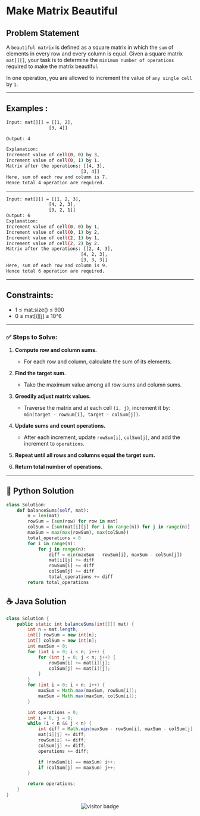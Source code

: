 # **Make Matrix Beautiful**

## Problem Statement

A `beautiful matrix` is defined as a square matrix in which the `sum` of elements in every row and every column is equal. Given a square matrix `mat[][]`, your task is to determine the `minimum number of operations` required to make the matrix beautiful.

In one operation, you are allowed to increment the value of `any single cell` by `1`.

---

## **Examples :**

```bash
Input: mat[][] = [[1, 2], 
                [3, 4]]

Output: 4

Explanation:
Increment value of cell(0, 0) by 3, 
Increment value of cell(0, 1) by 1. 
Matrix after the operations: [[4, 3], 
                            [3, 4]]
Here, sum of each row and column is 7.
Hence total 4 operation are required.

```

---


```bash
Input: mat[][] = [[1, 2, 3],
                [4, 2, 3],
                [3, 2, 1]]
Output: 6
Explanation: 
Increment value of cell(0, 0) by 1, 
Increment value of cell(0, 1) by 2, 
Increment value of cell(2, 1) by 1, 
Increment value of cell(2, 2) by 2. 
Matrix after the operations: [[2, 4, 3], 
                            [4, 2, 3],
                            [3, 3, 3]] 
Here, sum of each row and column is 9.
Hence total 6 operation are required.

```

---

## Constraints:
- 1 ≤ mat.size() ≤ 900
- 0 ≤ mat[i][j] ≤ 10^6

---

### **✅ Steps to Solve:**

1. **Compute row and column sums.**

   * For each row and column, calculate the sum of its elements.

2. **Find the target sum.**

   * Take the maximum value among all row sums and column sums.

3. **Greedily adjust matrix values.**

   * Traverse the matrix and at each cell `(i, j)`, increment it by:
     `min(target - rowSum[i], target - colSum[j])`.

4. **Update sums and count operations.**

   * After each increment, update `rowSum[i]`, `colSum[j]`, and add the increment to `operations`.

5. **Repeat until all rows and columns equal the target sum.**

6. **Return total number of operations.**


---




## 🐍 Python Solution

```python
class Solution:
    def balanceSums(self, mat):
        n = len(mat)
        rowSum = [sum(row) for row in mat]
        colSum = [sum(mat[i][j] for i in range(n)) for j in range(n)]
        maxSum = max(max(rowSum), max(colSum))
        total_operations = 0
        for i in range(n):
            for j in range(n):
                diff = min(maxSum - rowSum[i], maxSum - colSum[j])
                mat[i][j] += diff
                rowSum[i] += diff
                colSum[j] += diff
                total_operations += diff
        return total_operations


```
## ☕️ Java Solution

```java
class Solution {
    public static int balanceSums(int[][] mat) {
        int n = mat.length;
        int[] rowSum = new int[n];
        int[] colSum = new int[n];
        int maxSum = 0;
        for (int i = 0; i < n; i++) {
            for (int j = 0; j < n; j++) {
                rowSum[i] += mat[i][j];
                colSum[j] += mat[i][j];
            }
        }
        for (int i = 0; i < n; i++) {
            maxSum = Math.max(maxSum, rowSum[i]);
            maxSum = Math.max(maxSum, colSum[i]);
        }

        int operations = 0;
        int i = 0, j = 0;
        while (i < n && j < n) {
            int diff = Math.min(maxSum - rowSum[i], maxSum - colSum[j]);
            mat[i][j] += diff;
            rowSum[i] += diff;
            colSum[j] += diff;
            operations += diff;

            if (rowSum[i] == maxSum) i++;
            if (colSum[j] == maxSum) j++;
        }

        return operations;
    }
}


```
<p align="center">
  <img src="https://visitor-badge.laobi.icu/badge?page_id=second-largest-problem" alt="visitor badge"/>

</p>
